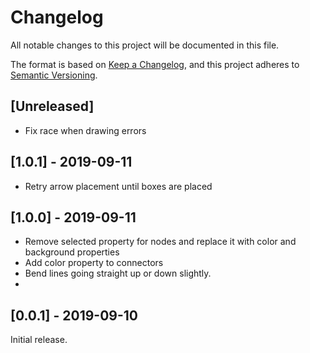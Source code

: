 # Changelog
All notable changes to this project will be documented in this file.

The format is based on [Keep a Changelog](https://keepachangelog.com/en/1.0.0/),
and this project adheres to [Semantic Versioning](https://semver.org/spec/v2.0.0.html).

## [Unreleased]

- Fix race when drawing errors
  
## [1.0.1] - 2019-09-11

- Retry arrow placement until boxes are placed

## [1.0.0] - 2019-09-11

- Remove selected property for nodes and replace it with color and background properties
- Add color property to connectors
- Bend lines going straight up or down slightly.
- 
## [0.0.1] - 2019-09-10

Initial release.
